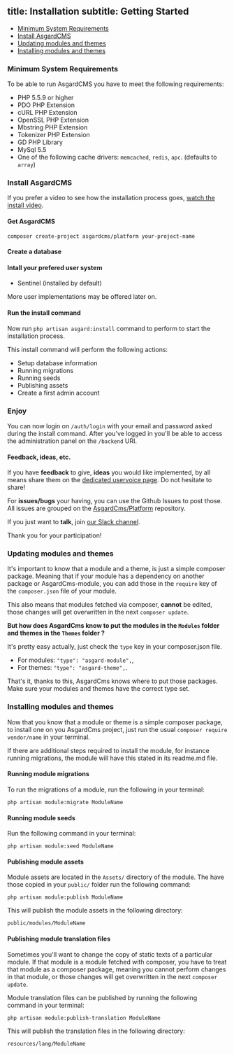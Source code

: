 title: Installation
subtitle: Getting Started
-------

- [Minimum System Requirements](#minimum-system-requirements)
- [Install AsgardCMS](#install-asgardcms)
- [Updating modules and themes](#updating-modules-and-themes)
- [Installing modules and themes](#installing-modules-and-themes)

### <a name="minimum-system-requirements" class="anchor" href="#minimum-system-requirements"></a> Minimum System Requirements

To be able to run AsgardCMS you have to meet the following requirements:

- PHP 5.5.9 or higher
- PDO PHP Extension
- cURL PHP Extension
- OpenSSL PHP Extension
- Mbstring PHP Extension
- Tokenizer PHP Extension
- GD PHP Library
- MySql 5.5
- One of the following cache drivers: `memcached`, `redis`, `apc`. (defaults to `array`)

### <a name="install-asgardcms" class="anchor" href="#install-asgardcms"></a> Install AsgardCMS

If you prefer a video to see how the installation process goes, [watch the install video](https://www.youtube.com/watch?v=MeX_D-aql6g).


#### Get AsgardCMS

``` .language-bash
composer create-project asgardcms/platform your-project-name
```

#### Create a database

#### Intall your prefered user system

- Sentinel (installed by default) 

More user implementations may be offered later on.


#### Run the install command

Now run `php artisan asgard:install` command to perform to start the installation process.

This install command will perform the following actions:

- Setup database information
- Running migrations
- Running seeds
- Publishing assets
- Create a first admin account


### Enjoy

You can now login on `/auth/login` with your email and password asked during the install command. After you've logged in you'll be able to access the administration panel on the `/backend` URI.

#### Feedback, ideas, etc.
If you have **feedback** to give, **ideas** you would like implemented, by all means share them on the [dedicated uservoice page](http://asgardcms.uservoice.com/). Do not hesitate to share! 

For **issues/bugs** your having, you can use the Github Issues to post those. All issues are grouped on the [AsgardCms/Platform](https://github.com/AsgardCms/Platform/issues) repository.

If you just want to **talk**, join [our Slack channel](http://slack.asgardcms.com/).

Thank you for your participation!


### <a name="updating-modules-and-themes" class="anchor" href="#updating-modules-and-themes"></a> Updating modules and themes

It's important to know that a module and a theme, is just a simple composer package. Meaning that if your module has a dependency on another package or AsgardCms-module, you can add those in the `require` key of the `composer.json` file of your module.

This also means that modules fetched via composer, **cannot** be edited, those changes will get overwritten in the next `composer update`.

**But how does AsgardCms know to put the modules in the `Modules` folder and themes in the `Themes` folder ?**

It's pretty easy actually, just check the `type` key in your composer.json file.

- For modules: `"type": "asgard-module",`,
- For themes: `"type": "asgard-theme",`.

That's it, thanks to this, AsgardCms knows where to put those packages. Make sure your modules and themes have the correct type set.

### <a name="installing-modules-and-themes" class="anchor" href="#installing-modules-and-themes"></a> Installing modules and themes

Now that you know that a module or theme is a simple composer package, to install one on you AsgardCms project, just run the usual `composer require vendor/name` in your terminal.

If there are additional steps required to install the module, for instance running migrations, the module will have this stated in its readme.md file.

#### Running module migrations

To run the migrations of a module, run the following in your terminal:

``` .language-bash
php artisan module:migrate ModuleName
```

#### Running module seeds

Run the following command in your terminal:

```.language-bash
php artisan module:seed ModuleName
```


#### Publishing module assets

Module assets are located in the `Assets/` directory of the module. The have those copied in your `public/` folder run the following command:

``` .language-bash
php artisan module:publish ModuleName
```

This will publish the module assets in the following directory:

``` .language-bash
public/modules/ModuleName
```

#### Publishing module translation files

Sometimes you'll want to change the copy of static texts of a particular module. If that module is a module fetched with composer, you have to treat that module as a composer package, meaning you cannot perform changes in that module, or those changes will get overwritten in the next `composer update`.

Module translation files can be published by running the following command in your terminal:

``` .language-bash
php artisan module:publish-translation ModuleName
```

This will publish the translation files in the following directory:

``` .language-bash
resources/lang/ModuleName
```
